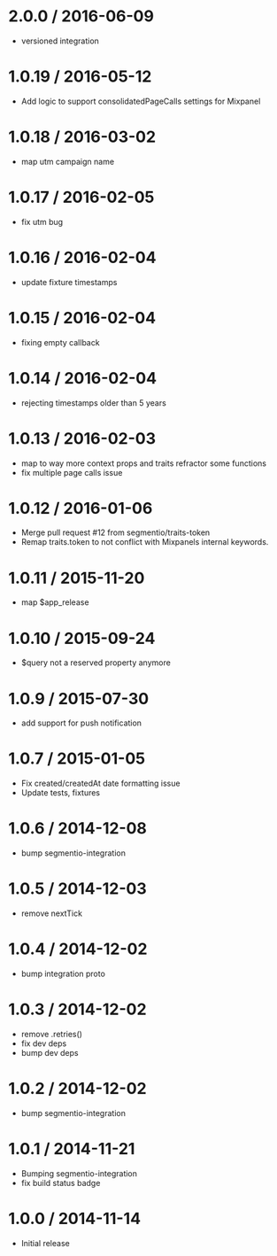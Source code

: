 2.0.0 / 2016-06-09
===================

  * versioned integration

1.0.19 / 2016-05-12
===================

  * Add logic to support consolidatedPageCalls settings for Mixpanel

1.0.18 / 2016-03-02
===================

  * map utm campaign name

1.0.17 / 2016-02-05
===================

  * fix utm bug

1.0.16 / 2016-02-04
===================

  * update fixture timestamps

1.0.15 / 2016-02-04
===================

  * fixing empty callback

1.0.14 / 2016-02-04
===================

  * rejecting timestamps older than 5 years

1.0.13 / 2016-02-03
===================

  * map to way more context props and traits refractor some functions
  * fix multiple page calls issue

1.0.12 / 2016-01-06
===================

  * Merge pull request #12 from segmentio/traits-token
  * Remap traits.token to not conflict with Mixpanels internal keywords.

1.0.11 / 2015-11-20
===================

  * map $app_release

1.0.10 / 2015-09-24
===================

  * $query not a reserved property anymore

1.0.9 / 2015-07-30
==================

  * add support for push notification

1.0.7 / 2015-01-05
==================

  * Fix created/createdAt date formatting issue
  * Update tests, fixtures

1.0.6 / 2014-12-08
==================

 * bump segmentio-integration

1.0.5 / 2014-12-03
==================

  * remove nextTick

1.0.4 / 2014-12-02
==================

 * bump integration proto

1.0.3 / 2014-12-02
==================

 * remove .retries()
 * fix dev deps
 * bump dev deps

1.0.2 / 2014-12-02
==================

 * bump segmentio-integration

1.0.1 / 2014-11-21
==================

 * Bumping segmentio-integration
 * fix build status badge

1.0.0 / 2014-11-14
==================

  * Initial release
